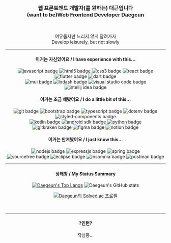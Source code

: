 <div align="center">

<h3>웹 프론트엔드 개발자(를 원하는) 대근입니다<br />(want to be)Web Frontend Developer Daegeun</h3>

<br />
<p>여유롭지만 느리지 않게 달려가자<br/>Develop leisurely, but not slowly</p>

<hr />

<h4>이거는 자신있어요 / I have experience with this...</h4>
<img src="https://img.shields.io/badge/JavaScript(ES6)-f7df1e?style=flat&logo=javascript&logoColor=white" alt="javascript badge" />
<img src="https://img.shields.io/badge/HTML5-E34F26?style=flat&logo=html5&logoColor=white" alt="html5 badge" />
<img src="https://img.shields.io/badge/CSS3-1572B6?style=flat&logo=css3&logoColor=white" alt="css3 badge" />
<img src="https://img.shields.io/badge/React-61DAFB?style=flat&logo=react&logoColor=black" alt="react badge" />
<img src="https://img.shields.io/badge/flutter-02569B?style=flat&logo=flutter&logoColor=white" alt="flutter badge" />
<img src="https://img.shields.io/badge/dart-0175C2?style=flat&logo=dart&logoColor=white" alt="dart badge" />
<br />
<img src="https://img.shields.io/badge/mui-007FFF?style=flat&logo=mui&logoColor=white" alt="mui badge" />
<img src="https://img.shields.io/badge/lodash-3492FF?style=flat&logo=lodash&logoColor=white" alt="lodash badge" />
<img src="https://img.shields.io/badge/Visual Studio Code-007ACC?style=flat&logo=visualstudiocode&logoColor=white" alt="visual studio code badge" />
<img src="https://img.shields.io/badge/Intellij IDEA-000000?style=flat&logo=intellijidea&logoColor=white" alt="intellij idea badge" />

<h4>이거는 조금 해봤어요 / I do a little bit of this...</h4>
<img src="https://img.shields.io/badge/Git-F05032?style=flat&logo=git&logoColor=white" alt="git badge" />
<img src="https://img.shields.io/badge/Bootstrap-7952B3?style=flat&logo=bootstrap&logoColor=white" alt="bootstrap badge" />
<img src="https://img.shields.io/badge/TypeScript-3178C6?style=flat&logo=typescript&logoColor=white" alt="typescript badge" />
<img src="https://img.shields.io/badge/dotenv-ECD53F?style=flat&logo=dotenv&logoColor=white" alt="dotenv badge" />
<br />
<img src="https://img.shields.io/badge/Styled Components(with emotion)-DB7093?style=flat&logo=styledcomponents&logoColor=white" alt="styled-components badge" />
<br />
<img src="https://img.shields.io/badge/Kotlin-7F52FF?style=flat&logo=kotlin&logoColor=white" alt="kotlin badge" />
<img src="https://img.shields.io/badge/Android SDK-3DDC84?style=flat&logo=android&logoColor=white" alt="android sdk badge" />
<img src="https://img.shields.io/badge/Python-3776AB?style=flat&logo=python&logoColor=white" alt="python badge" />
<br />
<img src="https://img.shields.io/badge/GitKraken-179287?style=flat&logo=gitkraken&logoColor=white" alt="gitkraken badge" />
<img src="https://img.shields.io/badge/Figma-F24E1E?style=flat&logo=figma&logoColor=white" alt="figma badge" />
<img src="https://img.shields.io/badge/Notion-000000?style=flat&logo=notion&logoColor=white" alt="notion badge" />


<h4>이거는 만져봤어요 / I just know this...</h4>
<img src="https://img.shields.io/badge/node.js-339933?style=flat&logo=node.js&logoColor=white" alt="nodejs badge" />
<img src="https://img.shields.io/badge/express-000000?style=flat&logo=express&logoColor=white" alt="expressjs badge" />
<img src="https://img.shields.io/badge/spring-6DB33F?style=flat&logo=spring&logoColor=white" alt="spring badge" />
<!-- <img src="https://img.shields.io/badge/spring boot-6DB33F?style=flat&logo=spring%20boot&logoColor=white" alt="spring boot badge" /> -->
<br />
<img src="https://img.shields.io/badge/Sourcetree-0052CC?style=flat&logo=sourcetree&logoColor=white" alt="sourcetree badge" />
<img src="https://img.shields.io/badge/eclipse-2C2255?style=flat&logo=eclipse&logoColor=white" alt="eclipse badge" />
<img src="https://img.shields.io/badge/Insomnia-4000BF?style=flat&logo=insomnia&logoColor=white" alt="insomnia badge" />
<img src="https://img.shields.io/badge/Postman-FF6C37?style=flat&logo=postman&logoColor=white" alt="postman badge" />


<br />
<hr />
</div>
  

<div align="center">
  <h4>상태창 / My Status Summary</h4> 
<a href="https://github.com/anuraghazra/github-readme-stats"><img src="https://github-readme-stats.vercel.app/api/top-langs/?username=gdaegeun539&layout=compact" alt="Daegeun's Top Langs"/></a>


<img src="https://github-readme-stats.vercel.app/api?username=gdaegeun539&count_private=true&show_icons=true" alt="Daegeun's GitHub stats" />

[![Daegeun의 Solved.ac 프로필](http://mazassumnida.wtf/api/v2/generate_badge?boj=ydk2284)](https://solved.ac/ydk2284)

<br/>
<hr/>

</div>

<div align="center">
  <h4>?인턴?</h4>
  작성중...
</div>
  
<!--
**gdaegeun539/gdaegeun539** is a ✨ _special_ ✨ repository because its `README.md` (this file) appears on your GitHub profile.
-->
